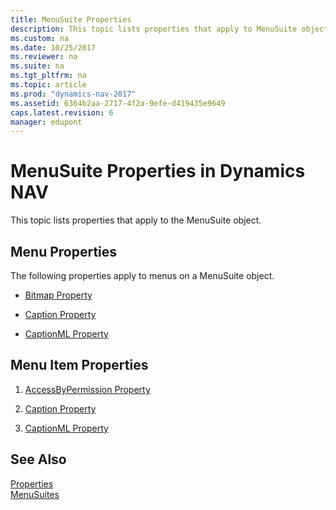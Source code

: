 ```yaml
---
title: MenuSuite Properties
description: This topic lists properties that apply to MenuSuite object in Dynamics NAV for menu properties and menu item properties. 
ms.custom: na
ms.date: 10/25/2017
ms.reviewer: na
ms.suite: na
ms.tgt_pltfrm: na
ms.topic: article
ms.prod: "dynamics-nav-2017"
ms.assetid: 6364b2aa-2717-4f2a-9efe-d419435e9649
caps.latest.revision: 6
manager: edupont
---
```

# MenuSuite Properties in Dynamics NAV
This topic lists properties that apply to the MenuSuite object.  

## Menu Properties  
 The following properties apply to menus on a MenuSuite object.  

-   [Bitmap Property](Bitmap-Property.md)  

-   [Caption Property](Caption-Property.md)  

-   [CaptionML Property](CaptionML-Property.md)  

## Menu Item Properties  

1.  [AccessByPermission Property](AccessByPermission-Property.md)  

2.  [Caption Property](Caption-Property.md)  

3.  [CaptionML Property](CaptionML-Property.md)  

## See Also  
 [Properties](Properties.md)   
 [MenuSuites](MenuSuites.md)
